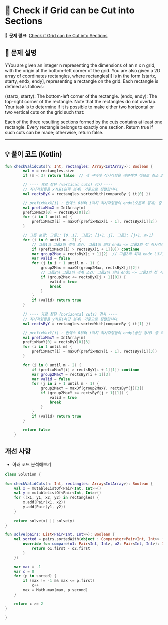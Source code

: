 # 📝 Check if Grid can be Cut into Sections

🔗 **문제 링크**: [Check if Grid can be Cut into Sections](https://leetcode.com/problems/check-if-grid-can-be-cut-into-sections/description/?envType=daily-question&envId=2025-03-25)

## 📌 문제 설명  

YYou are given an integer n representing the dimensions of an n x n grid, with the origin at the bottom-left corner of the grid. You are also given a 2D array of coordinates rectangles, where rectangles[i] is in the form [startx, starty, endx, endy], representing a rectangle on the grid. Each rectangle is defined as follows:

(startx, starty): The bottom-left corner of the rectangle.
(endx, endy): The top-right corner of the rectangle.
Note that the rectangles do not overlap. Your task is to determine if it is possible to make either two horizontal or two vertical cuts on the grid such that:

Each of the three resulting sections formed by the cuts contains at least one rectangle.
Every rectangle belongs to exactly one section.
Return true if such cuts can be made; otherwise, return false.

---

## 💡 풀이 코드 (Kotlin)
```kotlin
fun checkValidCuts(n: Int, rectangles: Array<IntArray>): Boolean {
        val m = rectangles.size
        if (m < 3) return false  // 세 구역에 직사각형을 배분해야 하므로 최소 3개 필요

        // ---- 세로 절단 (vertical cuts) 검사 ----
        // 직사각형들을 x좌표(왼쪽 경계) 기준으로 정렬합니다.
        val rectsByX = rectangles.sortedWith(compareBy { it[0] })

        // prefixMaxX[i] : 인덱스 0부터 i까지 직사각형들의 endx(오른쪽 경계) 중 최대값
        val prefixMaxX = IntArray(m)
        prefixMaxX[0] = rectsByX[0][2]
        for (i in 1 until m) {
            prefixMaxX[i] = maxOf(prefixMaxX[i - 1], rectsByX[i][2])
        }

        // 그룹 분할: 그룹1: [0..i], 그룹2: [i+1..j], 그룹3: [j+1..m-1]
        for (i in 0 until m - 2) {
            // 그룹1과 그룹2의 경계 조건: 그룹1의 최대 endx <= 그룹2의 첫 직사각형의 startx
            if (prefixMaxX[i] > rectsByX[i + 1][0]) continue
            var group2Max = rectsByX[i + 1][2]  // 그룹2의 최대 endx (초기값)
            var valid = false
            for (j in i + 1 until m - 1) {
                group2Max = maxOf(group2Max, rectsByX[j][2])
                // 그룹2와 그룹3의 경계 조건: 그룹2의 최대 endx <= 그룹3의 첫 직사각형의 startx
                if (group2Max <= rectsByX[j + 1][0]) {
                    valid = true
                    break
                }
            }
            if (valid) return true
        }

        // ---- 가로 절단 (horizontal cuts) 검사 ----
        // 직사각형들을 y좌표(하단 경계) 기준으로 정렬합니다.
        val rectsByY = rectangles.sortedWith(compareBy { it[1] })

        // prefixMaxY[i] : 인덱스 0부터 i까지 직사각형들의 endy(상단 경계) 중 최대값
        val prefixMaxY = IntArray(m)
        prefixMaxY[0] = rectsByY[0][3]
        for (i in 1 until m) {
            prefixMaxY[i] = maxOf(prefixMaxY[i - 1], rectsByY[i][3])
        }

        for (i in 0 until m - 2) {
            if (prefixMaxY[i] > rectsByY[i + 1][1]) continue
            var group2MaxY = rectsByY[i + 1][3]
            var valid = false
            for (j in i + 1 until m - 1) {
                group2MaxY = maxOf(group2MaxY, rectsByY[j][3])
                if (group2MaxY <= rectsByY[j + 1][1]) {
                    valid = true
                    break
                }
            }
            if (valid) return true
        }

        return false
    }
```

## 개선 사항
- 아래 코드 분석해보기
```kotlin
class Solution {
      
fun checkValidCuts(n: Int, rectangles: Array<IntArray>): Boolean { 
    val x = mutableListOf<Pair<Int, Int>>()
    val y = mutableListOf<Pair<Int, Int>>()
    for ((x1, y1, x2, y2) in rectangles) {
        x.add(Pair(x1, x2))
        y.add(Pair(y1, y2))
    }
    
    return solve(x) || solve(y)
}

fun solve(pairs: List<Pair<Int, Int>>): Boolean {
    val sorted = pairs.sortedWith(object : Comparator<Pair<Int, Int>> {
        override fun compare(o1: Pair<Int, Int>, o2: Pair<Int, Int>): Int {
            return o1.first - o2.first
        }
    })

    var max = -1
    var c = 0
    for (p in sorted) {
        if (max != -1 && max <= p.first)
            c++
        max = Math.max(max, p.second)
    }

    return c >= 2
}
       
}
```
